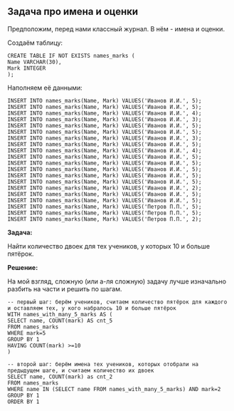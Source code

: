 ## Задача про имена и оценки

Предположим, перед нами классный журнал. В нём - имена и оценки.

Создаём таблицу:
  
    CREATE TABLE IF NOT EXISTS names_marks (
    Name VARCHAR(30),
    Mark INTEGER
    );

Наполняем её данными:
  
    INSERT INTO names_marks(Name, Mark) VALUES('Иванов И.И.', 5); 
    INSERT INTO names_marks(Name, Mark) VALUES('Иванов И.И.', 5);
    INSERT INTO names_marks(Name, Mark) VALUES('Иванов И.И.', 4);
    INSERT INTO names_marks(Name, Mark) VALUES('Иванов И.И.', 3);
    INSERT INTO names_marks(Name, Mark) VALUES('Иванов И.И.', 5);
    INSERT INTO names_marks(Name, Mark) VALUES('Иванов И.И.', 5);
    INSERT INTO names_marks(Name, Mark) VALUES('Иванов И.И.', 3);
    INSERT INTO names_marks(Name, Mark) VALUES('Иванов И.И.', 5);
    INSERT INTO names_marks(Name, Mark) VALUES('Иванов И.И.', 4);
    INSERT INTO names_marks(Name, Mark) VALUES('Иванов И.И.', 5);
    INSERT INTO names_marks(Name, Mark) VALUES('Иванов И.И.', 5);
    INSERT INTO names_marks(Name, Mark) VALUES('Иванов И.И.', 5);
    INSERT INTO names_marks(Name, Mark) VALUES('Иванов И.И.', 5);
    INSERT INTO names_marks(Name, Mark) VALUES('Иванов И.И.', 5);
    INSERT INTO names_marks(Name, Mark) VALUES('Иванов И.И.', 2);
    INSERT INTO names_marks(Name, Mark) VALUES('Иванов И.И.', 5);
    INSERT INTO names_marks(Name, Mark) VALUES('Иванов И.И.', 5);
    INSERT INTO names_marks(Name, Mark) VALUES('Петров П.П.', 5);
    INSERT INTO names_marks(Name, Mark) VALUES('Петров П.П.', 5);
    INSERT INTO names_marks(Name, Mark) VALUES('Петров П.П.', 2);

**Задача:**

Найти количество двоек для тех учеников, у которых 10 и больше пятёрок.

**Решение:**

На мой взгляд, сложную (или а-ля сложную) задачу лучше изначально разбить на части и решить по шагам.

    -- первый шаг: берём учеников, считаем количество пятёрок для каждого и оставляем тех, у кого набралось 10 и больше пятёрок
    WITH names_with_many_5_marks AS (  
    SELECT name, COUNT(mark) AS cnt_5
    FROM names_marks
    WHERE mark=5
    GROUP BY 1
    HAVING COUNT(mark) >=10
    )
    
    -- второй шаг: берём имена тех учеников, которых отобрали на предыдущем шаге, и считаем количество их двоек
    SELECT name, COUNT(mark) as cnt_2
    FROM names_marks 
    WHERE name IN (SELECT name FROM names_with_many_5_marks) AND mark=2
    GROUP BY 1
    ORDER BY 1
